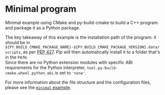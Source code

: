 # Minimal program

Minimal example using CMake and py-build-cmake to build a C++ program and
package it as a Python package.

The key takeaway of this example is the installation path of the program: it
should be in `${PY_BUILD_CMAKE_PACKAGE_NAME}-${PY_BUILD_CMAKE_PACKAGE_VERSION}.data/scripts`,
as per [PEP 427](https://peps.python.org/pep-0427/). Pip will then automatically
install it to a folder that's in the `PATH`.  
Since there are no Python extension modules with specific ABI requirements for
the Python interpreter, `tool.py-build-cmake.wheel.python_abi` is set
to `'none'`.

For more information about the file structure and the configuration files,
please see the [`minimal` example](../minimal).
